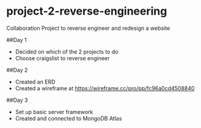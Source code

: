 # project-2-reverse-engineering
Collaboration Project to reverse engineer and redesign a website

##Day 1
* Decided on which of the 2 projects to do
* Choose craigslist to reverse engineer

##Day 2
* Created an ERD
* Created a wireframe at https://wireframe.cc/pro/pp/fc96a0cd4508840

##Day 3
* Set up basic server framework
* Created and connected to MongoDB Atlas